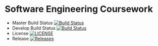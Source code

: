 # Software Engineering Coursework

- Master Build Status [![Build Status](https://travis-ci.com/markusmeresma/SEM-coursework.svg?branch=master)](https://travis-ci.com/markusmeresma/SEM-coursework)
- Develop Build Status [![Build Status](https://travis-ci.com/markusmeresma/SEM-coursework.svg?branch=develop)](https://travis-ci.com/markusmeresma/SEM-coursework)
- License [![LICENSE](https://img.shields.io/github/license/markusmeresma/sem.svg?style=flat-square)](https://github.com/markusmeresma/SEM-coursework/blob/master/LICENSE)
- Release [![Releases](https://img.shields.io/github/release/markusmeresma/sem/all.svg?style=flat-square)](https://github.commarkusmeresma/SEM-coursework/releases)